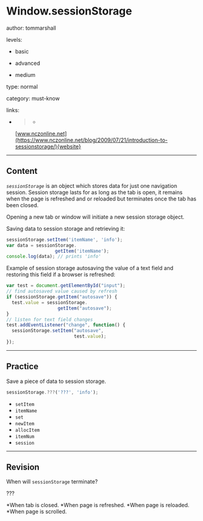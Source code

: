 # Window.sessionStorage
author: tommarshall

levels:

  - basic

  - advanced

  - medium

type: normal

category: must-know

links:

  - >-
    [www.nczonline.net](https://www.nczonline.net/blog/2009/07/21/introduction-to-sessionstorage/){website}

---
## Content

*`sessionStorage`* is an object which stores data for just one navigation session. Session storage lasts for as long as the tab is open, it remains when the page is refreshed and or reloaded but terminates once the tab has been closed.

Opening a new tab or window will initiate a new session storage object.

Saving data to session storage and retrieving it:
```JavaScript
sessionStorage.setItem('itemName', 'info');
var data = sessionStorage.
                  getItem('itemName');
console.log(data); // prints 'info'
```
Example of session storage autosaving the value of a text field and restoring this field if a browser is refreshed:
```JavaScript
var test = document.getElementById("input");
// find autosaved value caused by refresh
if (sessionStorage.getItem("autosave")) {
  test.value = sessionStorage.
                   getItem("autosave");
}
// listen for text field changes
test.addEventListener("change", function() {
  sessionStorage.setItem("autosave", 
                         test.value);
});
```

---
## Practice

Save a piece of data to session storage.

```javascript
sessionStorage.???('???', 'info');
```

* `setItem`
* `itemName`
* `set`
* `newItem`
* `allocItem`
* `itemNum`
* `session`

---
## Revision

When will `sessionStorage` terminate?

???

*When tab is closed.
*When page is refreshed.
*When page is reloaded.
*When page is scrolled.
